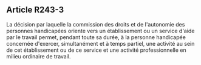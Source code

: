 ## Article R243-3


La décision par laquelle la commission des droits et de l'autonomie des personnes handicapées oriente vers
un établissement ou un service d'aide par le travail permet, pendant toute sa durée, à la personne handicapée
concernée d'exercer, simultanément et à temps partiel, une activité au sein de cet établissement ou de ce
service et une activité professionnelle en milieu ordinaire de travail.

